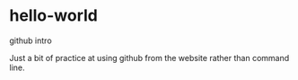 # hello-world
github intro

Just a bit of practice at using github from the website rather than command line.
